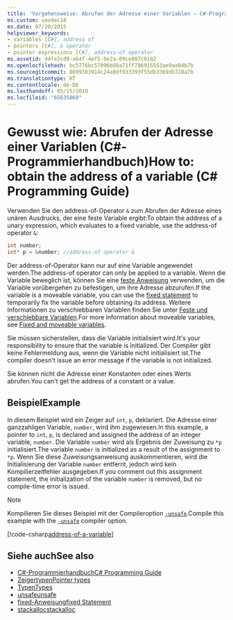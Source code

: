 ```yaml
---
title: 'Vorgehensweise: Abrufen der Adresse einer Variablen – C#-Programmierhandbuch'
ms.custom: seodec18
ms.date: 07/20/2015
helpviewer_keywords:
- variables [C#], address of
- pointers [C#], & operator
- pointer expressions [C#], address-of operator
ms.assetid: 44fe2cd9-a64f-4ef5-be2a-09ce807c0182
ms.openlocfilehash: bc5776bc57096b88a71ff786915553ae9aa04b7b
ms.sourcegitcommit: 8699383914c24a0df033393f55db3369db728a7b
ms.translationtype: HT
ms.contentlocale: de-DE
ms.lasthandoff: 05/15/2019
ms.locfileid: "65635060"
---
```

# <a name="how-to-obtain-the-address-of-a-variable-c-programming-guide"></a><span data-ttu-id="fd8de-102">Gewusst wie: Abrufen der Adresse einer Variablen (C#-Programmierhandbuch)</span><span class="sxs-lookup"><span data-stu-id="fd8de-102">How to: obtain the address of a variable (C# Programming Guide)</span></span>

<span data-ttu-id="fd8de-103">Verwenden Sie den address-of-Operator `&` zum Abrufen der Adresse eines unären Ausdrucks, der eine feste Variable ergibt:</span><span class="sxs-lookup"><span data-stu-id="fd8de-103">To obtain the address of a unary expression, which evaluates to a fixed variable, use the address-of operator `&`:</span></span>  
  
```csharp  
int number;  
int* p = &number; //address-of operator &  
```  
  
 <span data-ttu-id="fd8de-104">Der address-of-Operator kann nur auf eine Variable angewendet werden.</span><span class="sxs-lookup"><span data-stu-id="fd8de-104">The address-of operator can only be applied to a variable.</span></span> <span data-ttu-id="fd8de-105">Wenn die Variable beweglich ist, können Sie eine [feste Anweisung](../../../csharp/language-reference/keywords/fixed-statement.md) verwenden, um die Variable vorübergehen zu befestigen, um ihre Adresse abzurufen.</span><span class="sxs-lookup"><span data-stu-id="fd8de-105">If the variable is a moveable variable, you can use the [fixed statement](../../../csharp/language-reference/keywords/fixed-statement.md) to temporarily fix the variable before obtaining its address.</span></span> <span data-ttu-id="fd8de-106">Weitere Informationen zu verschiebbaren Variablen finden Sie unter [Feste und verschiebbare Variablen](/dotnet/csharp/language-reference/language-specification/unsafe-code#fixed-and-moveable-variables).</span><span class="sxs-lookup"><span data-stu-id="fd8de-106">For more information about moveable variables, see [Fixed and moveable variables](/dotnet/csharp/language-reference/language-specification/unsafe-code#fixed-and-moveable-variables).</span></span> 
  
 <span data-ttu-id="fd8de-107">Sie müssen sicherstellen, dass die Variable initialisiert wird.</span><span class="sxs-lookup"><span data-stu-id="fd8de-107">It's your responsibility to ensure that the variable is initialized.</span></span> <span data-ttu-id="fd8de-108">Der Compiler gibt keine Fehlermeldung aus, wenn die Variable nicht initialisiert ist.</span><span class="sxs-lookup"><span data-stu-id="fd8de-108">The compiler doesn't issue an error message if the variable is not initialized.</span></span>  
  
 <span data-ttu-id="fd8de-109">Sie können nicht die Adresse einer Konstanten oder eines Werts abrufen.</span><span class="sxs-lookup"><span data-stu-id="fd8de-109">You can't get the address of a constant or a value.</span></span>  
  
## <a name="example"></a><span data-ttu-id="fd8de-110">Beispiel</span><span class="sxs-lookup"><span data-stu-id="fd8de-110">Example</span></span>  
 <span data-ttu-id="fd8de-111">In diesem Beispiel wird ein Zeiger auf `int`, `p`, deklariert. Die Adresse einer ganzzahligen Variable, `number`, wird ihm zugewiesen.</span><span class="sxs-lookup"><span data-stu-id="fd8de-111">In this example, a pointer to `int`, `p`, is declared and assigned the address of an integer variable, `number`.</span></span> <span data-ttu-id="fd8de-112">Die Variable `number` wird als Ergebnis der Zuweisung zu `*p` initialisiert.</span><span class="sxs-lookup"><span data-stu-id="fd8de-112">The variable `number` is initialized as a result of the assignment to `*p`.</span></span> <span data-ttu-id="fd8de-113">Wenn Sie diese Zuweisungsanweisung auskommentieren, wird die Initialisierung der Variable `number` entfernt, jedoch wird kein Kompilierzeitfehler ausgegeben.</span><span class="sxs-lookup"><span data-stu-id="fd8de-113">If you comment out this assignment statement, the initialization of the variable `number` is removed, but no compile-time error is issued.</span></span>  

> [!NOTE]
> <span data-ttu-id="fd8de-114">Kompilieren Sie dieses Beispiel mit der Compileroption [`-unsafe`](../../language-reference/compiler-options/unsafe-compiler-option.md).</span><span class="sxs-lookup"><span data-stu-id="fd8de-114">Compile this example with the [`-unsafe`](../../language-reference/compiler-options/unsafe-compiler-option.md) compiler option.</span></span>
  
 [!code-csharp[address-of-a-variable](~/samples/snippets/csharp/VS_Snippets_VBCSharp/csProgGuidePointers/CS/Pointers.cs#8)]  
  
## <a name="see-also"></a><span data-ttu-id="fd8de-115">Siehe auch</span><span class="sxs-lookup"><span data-stu-id="fd8de-115">See also</span></span>

- [<span data-ttu-id="fd8de-116">C#-Programmierhandbuch</span><span class="sxs-lookup"><span data-stu-id="fd8de-116">C# Programming Guide</span></span>](../../../csharp/programming-guide/index.md)
- [<span data-ttu-id="fd8de-117">Zeigertypen</span><span class="sxs-lookup"><span data-stu-id="fd8de-117">Pointer types</span></span>](../../../csharp/programming-guide/unsafe-code-pointers/pointer-types.md)
- [<span data-ttu-id="fd8de-118">Typen</span><span class="sxs-lookup"><span data-stu-id="fd8de-118">Types</span></span>](../../../csharp/language-reference/keywords/types.md)
- [<span data-ttu-id="fd8de-119">unsafe</span><span class="sxs-lookup"><span data-stu-id="fd8de-119">unsafe</span></span>](../../../csharp/language-reference/keywords/unsafe.md)
- [<span data-ttu-id="fd8de-120">fixed-Anweisung</span><span class="sxs-lookup"><span data-stu-id="fd8de-120">fixed Statement</span></span>](../../../csharp/language-reference/keywords/fixed-statement.md)
- [<span data-ttu-id="fd8de-121">stackalloc</span><span class="sxs-lookup"><span data-stu-id="fd8de-121">stackalloc</span></span>](../../../csharp/language-reference/keywords/stackalloc.md)
